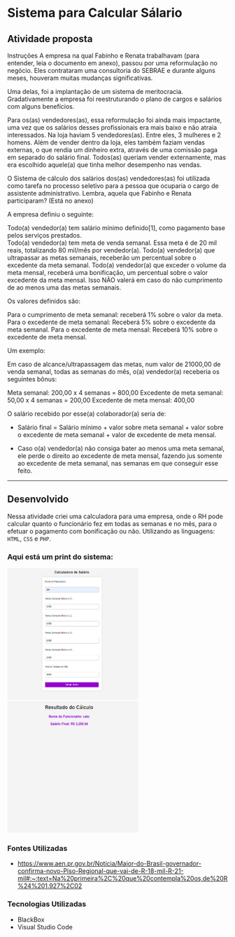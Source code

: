 # Sistema para Calcular Sálario

## Atividade proposta
Instruções
A empresa na qual Fabinho e Renata trabalhavam (para entender, leia o documento em anexo), passou por uma reformulação no negócio. Eles contrataram uma consultoria do SEBRAE e durante alguns meses, houveram muitas mudanças significativas.  

Uma delas, foi a implantação de um sistema de meritocracia. Gradativamente a empresa foi reestruturando o plano de cargos e salários com alguns benefícios.  

Para os(as) vendedores(as), essa reformulação foi ainda mais impactante, uma vez que os salários desses profissionais era mais baixo e não atraia interessados. Na loja haviam 5 vendedores(as). Entre eles, 3 mulheres e 2 homens. Além de vender dentro da loja, eles também faziam vendas externas, o que rendia um dinheiro extra, através de uma comissão paga em separado do salário final. Todos(as) queriam vender externamente, mas era escolhido aquele(a) que tinha melhor desempenho nas vendas.  

O Sistema de cálculo dos salários dos(as) vendedores(as) foi utilizada como tarefa no processo seletivo para a pessoa que ocuparia o cargo de assistente administrativo. Lembra, aquela que Fabinho e Renata participaram? (Está no anexo)  

A empresa definiu o seguinte:

Todo(a) vendedor(a) tem salário mínimo definido[1], como pagamento base pelos serviços prestados.  
Todo(a) vendedor(a) tem meta de venda semanal. Essa meta é de 20 mil reais, totalizando 80 mil/mês por vendedor(a).
Todo(a) vendedor(a) que ultrapassar as metas semanais, receberão um percentual sobre o excedente da meta semanal.
Todo(a) vendedor(a) que exceder o volume da meta mensal, receberá uma bonificação, um percentual sobre o valor excedente da meta mensal. Isso NÃO valerá em caso do não cumprimento de ao menos uma das metas semanais.
 

Os valores definidos são:

Para o cumprimento de meta semanal: receberá  1% sobre o valor da meta.
Para o excedente de meta semanal: Receberá 5% sobre o excedente da meta semanal.
Para o excedente de meta mensal: Receberá 10% sobre o excedente de meta mensal.

Um exemplo:

Em caso de alcance/ultrapassagem das metas, num valor de 21000,00 de venda semanal, todas as semanas do mês, o(a) vendedor(a) receberia os seguintes bônus:


Meta semanal:                         200,00 x 4 semanas = 800,00
Excedente de meta semanal:            50,00 x 4 semanas = 200,00
Excedente de meta mensal:             400,00

 

O salário recebido por esse(a) colaborador(a) seria de:

- Salário final = Salário mínimo + valor sobre meta semanal + valor sobre o excedente de meta semanal + valor de excedente de meta mensal.

- Caso o(a) vendedor(a) não consiga bater ao menos uma meta semanal, ele perde o direito ao excedente de meta mensal, fazendo jus somente ao excedente de meta semanal, nas semanas em que conseguir esse feito.
-----

## Desenvolvido
 Nessa atividade criei uma calculadora para uma empresa, onde o RH pode calcular quanto o funcionário fez em todas as semanas e no mês, para o efetuar o pagamento com bonificação ou não.
Utilizando as linguagens: `HTML`, `CSS` e `PHP`. 

### Aqui está um print do sistema:<br>
<img src="img/capa.png" width="300" height="300">  <br>
<img src="img/capa2.png" width="300" height="300">  <br>

 ### Fontes Utilizadas
 *  https://www.aen.pr.gov.br/Noticia/Maior-do-Brasil-governador-confirma-novo-Piso-Regional-que-vai-de-R-18-mil-R-21-mil#:~:text=Na%20primeira%2C%20que%20contempla%20os,de%20R%24%201.927%2C02

### Tecnologias Utilizadas
* BlackBox
* Visual Studio Code
